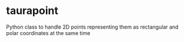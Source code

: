 # taurapoint
Python class to handle 2D points representing them as rectangular and polar coordinates at the same time
